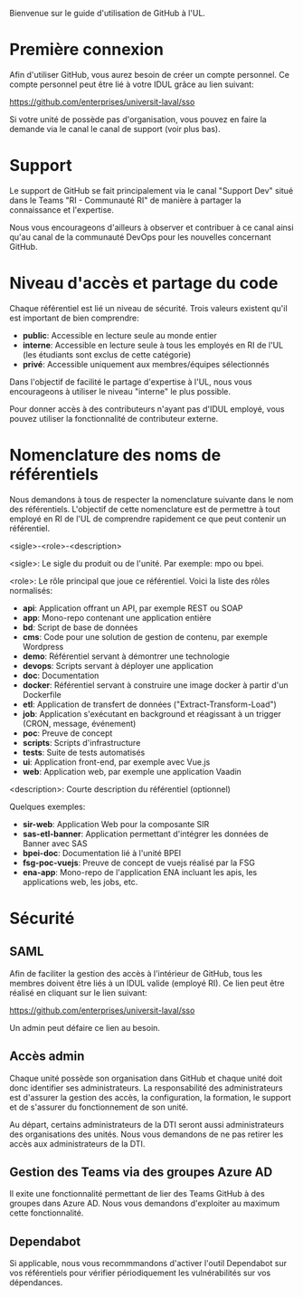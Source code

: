 Bienvenue sur le guide d'utilisation de GitHub à l'UL.

# Première connexion
Afin d'utiliser GitHub, vous aurez besoin de créer un compte personnel. Ce compte personnel peut être lié à votre IDUL grâce au lien suivant:

https://github.com/enterprises/universit-laval/sso

Si votre unité de possède pas d'organisation, vous pouvez en faire la demande via le canal le canal de support (voir plus bas).

# Support

Le support de GitHub se fait principalement via le canal "Support Dev" situé dans le Teams "RI - Communauté RI" de manière à partager la connaissance et l'expertise.

Nous vous encourageons d'ailleurs à observer et contribuer à ce canal ainsi qu'au canal de la communauté DevOps pour les nouvelles concernant GitHub.

# Niveau d'accès et partage du code
Chaque référentiel est lié un niveau de sécurité. Trois valeurs existent qu'il est important de bien comprendre:
- **public**: Accessible en lecture seule au monde entier
- **interne**: Accessible en lecture seule à tous les employés en RI de l'UL (les étudiants sont exclus de cette catégorie)
- **privé**: Accessible uniquement aux membres/équipes sélectionnés

Dans l'objectif de facilité le partage d'expertise à l'UL, nous vous encourageons à utiliser le niveau "interne" le plus possible.

Pour donner accès à des contributeurs n'ayant pas d'IDUL employé, vous pouvez utiliser la fonctionnalité de contributeur externe. 

# Nomenclature des noms de référentiels

Nous demandons à tous de respecter la nomenclature suivante dans le nom des référentiels. L'objectif de cette nomenclature est de permettre à tout employé en RI de l'UL de comprendre rapidement ce que peut contenir un référentiel.

\<sigle\>-\<role\>-\<description\>
  
\<sigle\>: Le sigle du produit ou de l'unité. Par exemple: mpo ou bpei.

\<role\>: Le rôle principal que joue ce référentiel. Voici la liste des rôles normalisés:
- **api**: Application offrant un API, par exemple REST ou SOAP
- **app**: Mono-repo contenant une application entière
- **bd**: Script de base de données
- **cms**: Code pour une solution de gestion de contenu, par exemple Wordpress
- **demo**: Référentiel servant à démontrer une technologie
- **devops**: Scripts servant à déployer une application
- **doc**: Documentation
- **docker**: Référentiel servant à construire une image docker à partir d'un Dockerfile
- **etl**: Application de transfert de données ("Extract-Transform-Load")
- **job**: Application s'exécutant en background et réagissant à un trigger (CRON, message, événement)
- **poc**: Preuve de concept
- **scripts**: Scripts d'infrastructure
- **tests**: Suite de tests automatisés
- **ui**: Application front-end, par exemple avec Vue.js
- **web**: Application web, par exemple une application Vaadin

\<description\>: Courte description du référentiel (optionnel)
  
Quelques exemples:

- **sir-web**: Application Web pour la composante SIR
- **sas-etl-banner**: Application permettant d'intégrer les données de Banner avec SAS
- **bpei-doc**: Documentation lié à l'unité BPEI
- **fsg-poc-vuejs**: Preuve de concept de vuejs réalisé par la FSG
- **ena-app**: Mono-repo de l'application ENA incluant les apis, les applications web, les jobs, etc. 

# Sécurité

## SAML
Afin de faciliter la gestion des accès à l'intérieur de GitHub, tous les membres doivent être liés à un IDUL valide (employé RI). Ce lien peut être réalisé en cliquant sur le lien suivant:

https://github.com/enterprises/universit-laval/sso

Un admin peut défaire ce lien au besoin.

## Accès admin
Chaque unité possède son organisation dans GitHub et chaque unité doit donc identifier ses administrateurs. La responsabilité des administrateurs est d'assurer la gestion des accès, la configuration, la formation, le support et de s'assurer du fonctionnement de son unité.

Au départ, certains administrateurs de la DTI seront aussi administrateurs des organisations des unités. Nous vous demandons de ne pas retirer les accès aux administrateurs de la DTI.

## Gestion des Teams via des groupes Azure AD
Il exite une fonctionnalité permettant de lier des Teams GitHub à des groupes dans Azure AD. Nous vous demandons d'exploiter au maximum cette fonctionnalité.

## Dependabot
Si applicable, nous vous recommmandons d'activer l'outil Dependabot sur vos référentiels pour vérifier périodiquement les vulnérabilités sur vos dépendances.
